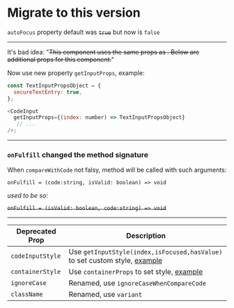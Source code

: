 # Migrate to this version

`autoFocus` property default was ~~`true`~~ but now is `false`

--- 

It's bad idea:
"~~This component uses the same props as . Below are additional props for this component:~~"

Now use new property `getInputProps`, example:

```js
const TextInputPropsObject = {
  secureTextEntry: true,
};

<CodeInput 
  getInputProps={(index: number) => TextInputPropsObject}
   // ...
/>;
```

---

### `onFulfill` changed the method signature

When `compareWithCode` not falsy, method will be called with such arguments:

`onFulfill = (code:string, isValid: boolean) => void`

_used to be so:_

~~`onFulfill = (isValid: boolean, code:string) => void`~~

---

| Deprecated Prop  | Description                                                                                                      |
| ---------------- | ---------------------------------------------------------------------------------------------------------------- |
| `codeInputStyle` | Use `getInputStyle(index,isFocused,hasValue)` to set custom style, [example](https://github.com/retyui/react-native-confirmation-code-field/blob/master/examples/rn56/src/realDemo/DarkExample/index.js#L36-L41) |
| `containerStyle` | Use `containerProps` to set style, [example](https://github.com/retyui/react-native-confirmation-code-field/blob/master/examples/rn56/src/realDemo/DarkExample/index.js#L48)                                       |
| `ignoreCase`     | Renamed, use `ignoreCaseWhenCompareCode`                                                                             |
| `className`      | Renamed, use `variant`                                                                                           |
